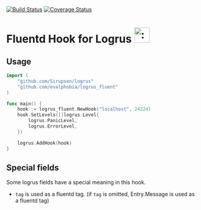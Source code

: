 [![Build Status](https://travis-ci.org/evalphobia/logrus_fluent.svg?branch=master)](https://travis-ci.org/evalphobia/logrus_fluent)  [![Coverage Status](https://coveralls.io/repos/evalphobia/logrus_fluent/badge.svg?branch=master&service=github)](https://coveralls.io/github/evalphobia/logrus_fluent?branch=master)


# Fluentd Hook for Logrus <img src="http://i.imgur.com/hTeVwmJ.png" width="40" height="40" alt=":walrus:" class="emoji" title=":walrus:"/>

## Usage

```go
import (
	"github.com/Sirupsen/logrus"
	"github.com/evalphobia/logrus_fluent"
)

func main() {
	hook := logrus_fluent.NewHook("localhost", 24224)
	hook.SetLevels([]logrus.Level{
		logrus.PanicLevel,
		logrus.ErrorLevel,
	})

	logrus.AddHook(hook)
}
```


## Special fields

Some logrus fields have a special meaning in this hook.

- `tag` is used as a fluentd tag. (if `tag` is omitted, Entry.Message is used as a fluentd tag)
